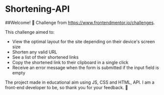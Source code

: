 # Shortening-API
##Welcome! 👋
Challenge from https://www.frontendmentor.io/challenges.

This challenge aimed to:
- View the optimal layout for the site depending on their device's screen size
- Shorten any valid URL
- See a list of their shortened links
- Copy the shortened link to their clipboard in a single click
- Receive an error message when the form is submitted if the input field is empty

The project made in educational aim using JS, CSS and HTML, API.
I am a front-end developer to be, so thank you for your feedback. 🚀
